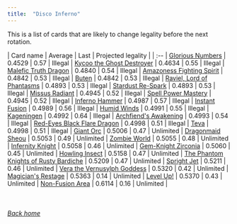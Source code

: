```yaml
---
title:  "Disco Inferno"
---
```


This is a list of cards that are likely to change legality before the next rotation.

| Card name | Average | Last | Projected legality |
| :-- |
[Glorious Numbers](https://db.ygoprodeck.com/card/?search=Glorious%20Numbers) | 0.4529 | 0.57 | Illegal |
[Kycoo the Ghost Destroyer](https://db.ygoprodeck.com/card/?search=Kycoo%20the%20Ghost%20Destroyer) | 0.4634 | 0.55 | Illegal |
[Malefic Truth Dragon](https://db.ygoprodeck.com/card/?search=Malefic%20Truth%20Dragon) | 0.4840 | 0.54 | Illegal |
[Amazoness Fighting Spirit](https://db.ygoprodeck.com/card/?search=Amazoness%20Fighting%20Spirit) | 0.4842 | 0.53 | Illegal |
[Buten](https://db.ygoprodeck.com/card/?search=Buten) | 0.4842 | 0.53 | Illegal |
[Raviel, Lord of Phantasms](https://db.ygoprodeck.com/card/?search=Raviel,%20Lord%20of%20Phantasms) | 0.4893 | 0.53 | Illegal |
[Stardust Re-Spark](https://db.ygoprodeck.com/card/?search=Stardust%20Re-Spark) | 0.4893 | 0.53 | Illegal |
[Missus Radiant](https://db.ygoprodeck.com/card/?search=Missus%20Radiant) | 0.4945 | 0.52 | Illegal |
[Spell Power Mastery](https://db.ygoprodeck.com/card/?search=Spell%20Power%20Mastery) | 0.4945 | 0.52 | Illegal |
[Inferno Hammer](https://db.ygoprodeck.com/card/?search=Inferno%20Hammer) | 0.4987 | 0.57 | Illegal |
[Instant Fusion](https://db.ygoprodeck.com/card/?search=Instant%20Fusion) | 0.4989 | 0.56 | Illegal |
[Humid Winds](https://db.ygoprodeck.com/card/?search=Humid%20Winds) | 0.4991 | 0.55 | Illegal |
[Kageningen](https://db.ygoprodeck.com/card/?search=Kageningen) | 0.4992 | 0.64 | Illegal |
[Archfiend's Awakening](https://db.ygoprodeck.com/card/?search=Archfiend's%20Awakening) | 0.4993 | 0.54 | Illegal |
[Red-Eyes Black Flare Dragon](https://db.ygoprodeck.com/card/?search=Red-Eyes%20Black%20Flare%20Dragon) | 0.4998 | 0.51 | Illegal |
[Teva](https://db.ygoprodeck.com/card/?search=Teva) | 0.4998 | 0.51 | Illegal |
[Giant Orc](https://db.ygoprodeck.com/card/?search=Giant%20Orc) | 0.5006 | 0.47 | Unlimited |
[Dragonmaid Sheou](https://db.ygoprodeck.com/card/?search=Dragonmaid%20Sheou) | 0.5053 | 0.49 | Unlimited |
[Zombie World](https://db.ygoprodeck.com/card/?search=Zombie%20World) | 0.5055 | 0.48 | Unlimited |
[Infernity Knight](https://db.ygoprodeck.com/card/?search=Infernity%20Knight) | 0.5058 | 0.46 | Unlimited |
[Gem-Knight Zirconia](https://db.ygoprodeck.com/card/?search=Gem-Knight%20Zirconia) | 0.5060 | 0.45 | Unlimited |
[Howling Insect](https://db.ygoprodeck.com/card/?search=Howling%20Insect) | 0.5158 | 0.47 | Unlimited |
[The Phantom Knights of Rusty Bardiche](https://db.ygoprodeck.com/card/?search=The%20Phantom%20Knights%20of%20Rusty%20Bardiche) | 0.5209 | 0.47 | Unlimited |
[Spright Jet](https://db.ygoprodeck.com/card/?search=Spright%20Jet) | 0.5211 | 0.46 | Unlimited |
[Vera the Vernusylph Goddess](https://db.ygoprodeck.com/card/?search=Vera%20the%20Vernusylph%20Goddess) | 0.5320 | 0.42 | Unlimited |
[Magician's Restage](https://db.ygoprodeck.com/card/?search=Magician's%20Restage) | 0.5363 | 0.14 | Unlimited |
[Level Up!](https://db.ygoprodeck.com/card/?search=Level%20Up!) | 0.5370 | 0.43 | Unlimited |
[Non-Fusion Area](https://db.ygoprodeck.com/card/?search=Non-Fusion%20Area) | 0.6114 | 0.16 | Unlimited |

<br>

###### [Back home](index)